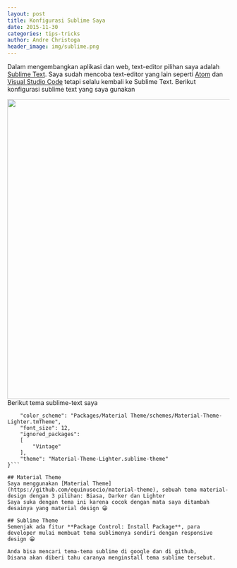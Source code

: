 ```yaml
---
layout: post
title: Konfigurasi Sublime Saya
date: 2015-11-30
categories: tips-tricks
author: Andre Christoga
header_image: img/sublime.png
---
```

Dalam mengembangkan aplikasi dan web, text-editor pilihan saya adalah [Sublime Text](http://sublimetext.com).
Saya sudah mencoba text-editor yang lain seperti [Atom](http://atom.io) dan [Visual Studio Code](http://code.visualstudio.com) tetapi selalu kembali ke Sublime Text. Berikut konfigurasi sublime text yang saya gunakan
 
<img src="{{ site.url }}/img/sublime.png" align="center" width="680">
<figcaption>Berikut tema sublime-text saya</figcaption>

```{
	"color_scheme": "Packages/Material Theme/schemes/Material-Theme-Lighter.tmTheme",
	"font_size": 12,
	"ignored_packages":
	[
		"Vintage"
	],
	"theme": "Material-Theme-Lighter.sublime-theme"
}```

## Material Theme
Saya menggunakan [Material Theme](https://github.com/equinusocio/material-theme), sebuah tema material-design dengan 3 pilihan: Biasa, Darker dan Lighter
Saya suka dengan tema ini karena cocok dengan mata saya ditambah desainya yang material design 😀

## Sublime Theme
Semenjak ada fitur **Package Control: Install Package**, para developer mulai membuat tema sublimenya sendiri dengan responsive design 😀

Anda bisa mencari tema-tema sublime di google dan di github,
Disana akan diberi tahu caranya menginstall tema sublime tersebut.

